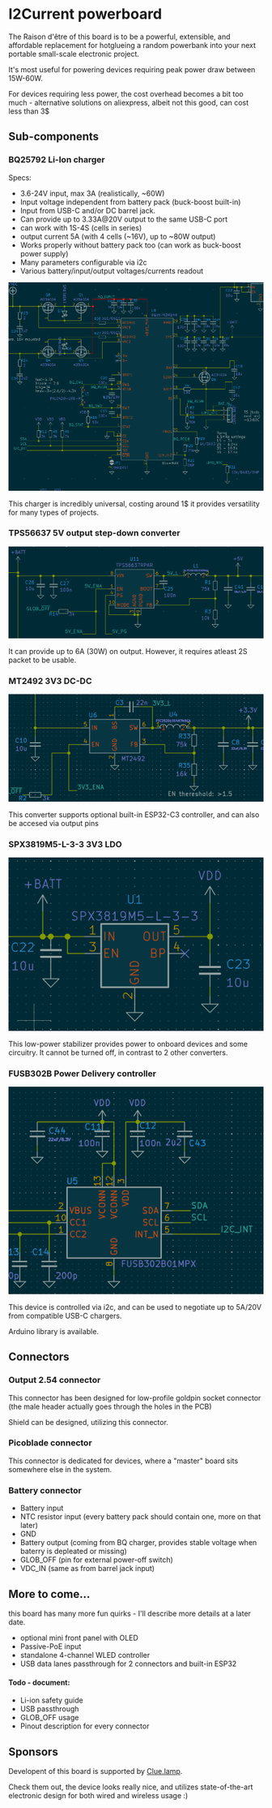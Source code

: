 # I2Current powerboard

The Raison d'être of this board is to be a powerful, extensible, and affordable replacement for hotglueing a random powerbank into your next portable small-scale electronic project.

It's most useful for powering devices requiring peak power draw between 15W-60W.

For devices requiring less power, the cost overhead becomes a bit too much - alternative solutions on aliexpress, albeit not this good, can cost less than 3$

## Sub-components

### BQ25792 Li-Ion charger

Specs:

* 3.6-24V input, max 3A (realistically, ~60W)
* Input voltage independent from battery pack (buck-boost built-in)
* Input from USB-C and/or DC barrel jack.
* Can provide up to 3.33A@20V output to the same USB-C port
* can work with 1S-4S (cells in series)
* output current 5A (with 4 cells (~16V), up to ~80W output)
* Works properly without battery pack too (can work as buck-boost power supply)
* Many parameters configurable via i2c
* Various battery/input/output voltages/currents readout

![image](pics/BQ25792.png)

This charger is incredibly universal, costing around 1$ it provides versatility for many types of projects.

### TPS56637 5V output step-down converter

![image](pics/5V.png)

It can provide up to 6A (30W) on output. However, it requires atleast 2S packet to be usable.

### MT2492 3V3 DC-DC

![image](pics/3V3.png)

This converter supports optional built-in ESP32-C3 controller, and can also be accesed via output pins

### SPX3819M5-L-3-3 3V3 LDO

![image](pics/LDO.png)

This low-power stabilizer provides power to onboard devices and some circuitry. It cannot be turned off, in contrast to 2 other converters.

### FUSB302B Power Delivery controller

![image](pics/FUSB302.png)

This device is controlled via i2c, and can be used to negotiate up to 5A/20V from compatible USB-C chargers.

Arduino library is available.

## Connectors

### Output 2.54 connector

This connector has been designed for low-profile goldpin socket connector (the male header actually goes through the holes in the PCB)

Shield can be designed, utilizing this connector.

### Picoblade connector

This connector is dedicated for devices, where a "master" board sits somewhere else in the system. 

### Battery connector

* Battery input
* NTC resistor input (every battery pack should contain one, more on that later)
* GND
* Battery output (coming from BQ charger, provides stable voltage when baterry is depleated or missing)
* GLOB_OFF (pin for external power-off switch)
* VDC_IN (same as from barrel jack input)


## More to come...

this board has many more fun quirks - I'll describe more details at a later date.

* optional mini front panel with OLED
* Passive-PoE input
* standalone 4-channel WLED controller
* USB data lanes passthrough for 2 connectors and built-in ESP32

#### Todo - document:

* Li-ion safety guide
* USB passthrough
* GLOB_OFF usage
* Pinout description for every connector

## Sponsors

Developent of this board is supported by [Clue.lamp](https://www.instagram.com/clue.lamp/). 

Check them out, the device looks really nice, and utilizes state-of-the-art electronic design for both wired and wireless usage :)
